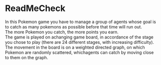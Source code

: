 # ReadMeCheck
In this Pokemon game you have to manage a group of agents whose goal is to catch as many pokemons as possible before
that time will run out.  
The more Pokemon you catch, the more points you earn.  
The game is played on achanging game board, in accordance of the stage you chose to play (there are 24 different stages, with increasing difficulty).  
The movement in the board is on a weighted directed graph, on which Pokemon are randomly scattered, whichagents can catch by moving close to them on the graph.
